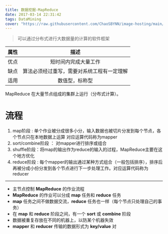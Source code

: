 ```yaml
---
title: 数据挖掘-MapReduce
date: 2017-03-14 22:31:42
tags: DataMining
cover: "https://raw.githubusercontent.com/ChaoSBYNN/image-hosting/main/program/datamining.jpeg"
---
```


> 可以通过分布式进行大数据量的计算的软件框架

|属性|描述|
|:---:|:---:|
|优点|短时间内完成大量工作|
|缺点|算法必须经过重写，需要对系统工程有一定理解|
|适用|数值型，标称型|

MapReduce 在大量节点组成的集群上运行（分布式计算）。

# 流程

1. map阶段 : 单个作业被分成很多小分，输入数据也被切片分发到每个节点，各个节点只在本地数据上运算 对应运算代码称为mapper
2. sort/combine阶段 ： 对mapper进行排序或组合
3. shuffle阶段：将map的输出作为reduce的输入的过程，MapReduce主要在这个地方优化
4. reduce阶段 : 每个mapper的输出通过某种方式组合（一般包括排序），排序后再被分成小份分发到各个节点进行下一步处理工作。对应运算代码称为reducer

------

* 主节点控制 **MapReduce** 的作业流程
* **MapReduce** 的作业可以分成 **map** 任务和 **reduce** 任务
* **map** 任务之间不做数据交流，**reduce** 任务也一样（每个节点只处理自己的事务）
* 在 **map** 和  **reduce** 阶段之间，有一个 **sort** 或 **combine** 阶段
* 数据被重复存放在不同的机器上，以防某个机器失效
* **mapper** 和 **reducer** 传输的数据形式为 **key/value** 对